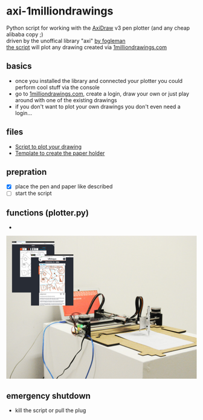 # axi-1milliondrawings
Python script for working with the [AxiDraw](https://www.axidraw.com/) v3 pen plotter (and any cheap alibaba copy ;)\
driven by the unoffical library "axi" [by fogleman](https://github.com/fogleman/axi)\
[the script](plotter.py) will plot any drawing created via [1milliondrawings.com](https://1milliondrawings.com/)

## basics
- once you installed the library and connected your plotter you could perform cool stuff via the console
- go to [1milliondrawings.com](https://1milliondrawings.com/), create a login, draw your own or just play around with one of the existing drawings
- if you don't want to plot your own drawings you don't even need a login...

## files
- [Script to plot your drawing](plotter.py)
- [Template to create the paper holder](axi_platten1.ai)

## prepration
- [x] place the pen and paper like described
- [ ] start the script

## functions (plotter.py)
- 

![plotter image](plot-your-drawing-via-1milliondrawings.jpg)

## emergency shutdown
- kill the script or pull the plug
